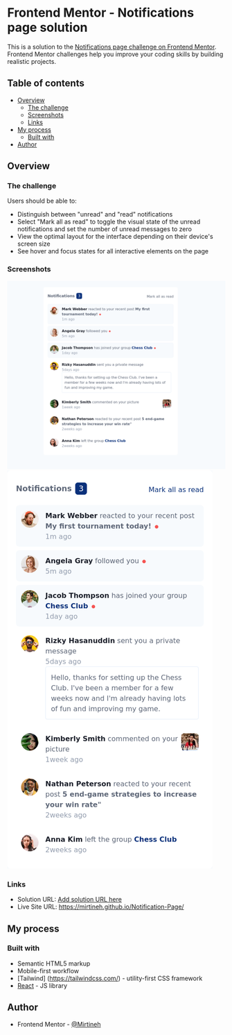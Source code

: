 # Frontend Mentor - Notifications page solution

This is a solution to the [Notifications page challenge on Frontend Mentor](https://www.frontendmentor.io/challenges/notifications-page-DqK5QAmKbC). Frontend Mentor challenges help you improve your coding skills by building realistic projects. 

## Table of contents

- [Overview](#overview)
  - [The challenge](#the-challenge)
  - [Screenshots](#screenshots)
  - [Links](#links)
- [My process](#my-process)
  - [Built with](#built-with)
- [Author](#author)

## Overview

### The challenge

Users should be able to:

- Distinguish between "unread" and "read" notifications
- Select "Mark all as read" to toggle the visual state of the unread notifications and set the number of unread messages to zero
- View the optimal layout for the interface depending on their device's screen size
- See hover and focus states for all interactive elements on the page

### Screenshots

![](./screenshot-desktop.png)
![](./screenshot-mobile.png)

### Links

- Solution URL: [Add solution URL here](https://your-solution-url.com)
- Live Site URL: https://mirtineh.github.io/Notification-Page/

## My process

### Built with

- Semantic HTML5 markup
- Mobile-first workflow
- [Tailwind] (https://tailwindcss.com/) - utility-first CSS framework
- [React](https://reactjs.org/) - JS library
## Author

- Frontend Mentor - [@Mirtineh](https://www.frontendmentor.io/profile/Mirtineh)

